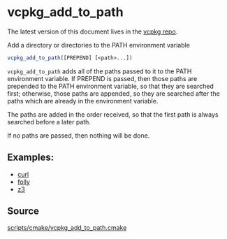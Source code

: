 # vcpkg_add_to_path

The latest version of this document lives in the [vcpkg repo](https://github.com/Microsoft/vcpkg/blob/master/docs/maintainers/vcpkg_add_to_path.md).

Add a directory or directories to the PATH environment variable

```cmake
vcpkg_add_to_path([PREPEND] [<path>...])
```

`vcpkg_add_to_path` adds all of the paths passed to it to the PATH environment variable.
If PREPEND is passed, then those paths are prepended to the PATH environment variable,
so that they are searched first; otherwise, those paths are appended, so they are
searched after the paths which are already in the environment variable.

The paths are added in the order received, so that the first path is always searched
before a later path.

If no paths are passed, then nothing will be done.

## Examples:
* [curl](https://github.com/Microsoft/vcpkg/blob/master/ports/curl/portfile.cmake#L75)
* [folly](https://github.com/Microsoft/vcpkg/blob/master/ports/folly/portfile.cmake#L15)
* [z3](https://github.com/Microsoft/vcpkg/blob/master/ports/z3/portfile.cmake#L13)

## Source
[scripts/cmake/vcpkg\_add\_to\_path.cmake](https://github.com/Microsoft/vcpkg/blob/master/scripts/cmake/vcpkg_add_to_path.cmake)
